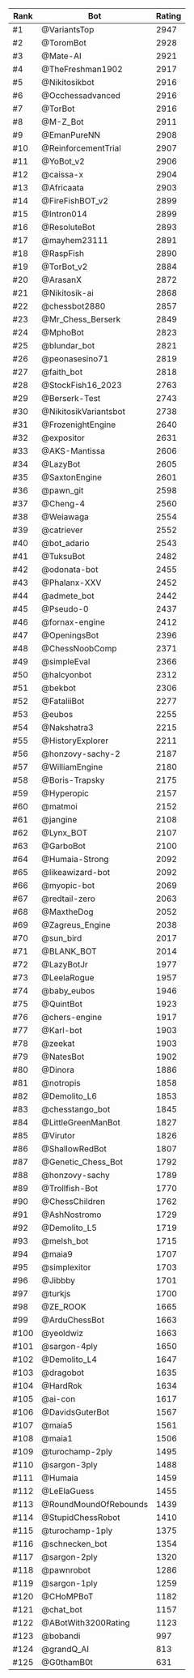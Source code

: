 Rank|Bot|Rating
---|---|---
#1|@VariantsTop|2947
#2|@ToromBot|2928
#3|@Mate-AI|2921
#4|@TheFreshman1902|2917
#5|@Nikitosikbot|2916
#6|@Occhessadvanced|2916
#7|@TorBot|2916
#8|@M-Z_Bot|2911
#9|@EmanPureNN|2908
#10|@ReinforcementTrial|2907
#11|@YoBot_v2|2906
#12|@caissa-x|2904
#13|@Africaata|2903
#14|@FireFishBOT_v2|2899
#15|@Intron014|2899
#16|@ResoluteBot|2893
#17|@mayhem23111|2891
#18|@RaspFish|2890
#19|@TorBot_v2|2884
#20|@ArasanX|2872
#21|@Nikitosik-ai|2868
#22|@chessbot2880|2857
#23|@Mr_Chess_Berserk|2849
#24|@MphoBot|2823
#25|@blundar_bot|2821
#26|@peonasesino71|2819
#27|@faith_bot|2818
#28|@StockFish16_2023|2763
#29|@Berserk-Test|2743
#30|@NikitosikVariantsbot|2738
#31|@FrozenightEngine|2640
#32|@expositor|2631
#33|@AKS-Mantissa|2606
#34|@LazyBot|2605
#35|@SaxtonEngine|2601
#36|@pawn_git|2598
#37|@Cheng-4|2560
#38|@Weiawaga|2554
#39|@catriever|2552
#40|@bot_adario|2543
#41|@TuksuBot|2482
#42|@odonata-bot|2455
#43|@Phalanx-XXV|2452
#44|@admete_bot|2442
#45|@Pseudo-0|2437
#46|@fornax-engine|2412
#47|@OpeningsBot|2396
#48|@ChessNoobComp|2371
#49|@simpleEval|2366
#50|@halcyonbot|2312
#51|@bekbot|2306
#52|@FataliiBot|2277
#53|@eubos|2255
#54|@Nakshatra3|2215
#55|@HistoryExplorer|2211
#56|@honzovy-sachy-2|2187
#57|@WilliamEngine|2180
#58|@Boris-Trapsky|2175
#59|@Hyperopic|2157
#60|@matmoi|2152
#61|@jangine|2108
#62|@Lynx_BOT|2107
#63|@GarboBot|2100
#64|@Humaia-Strong|2092
#65|@likeawizard-bot|2092
#66|@myopic-bot|2069
#67|@redtail-zero|2063
#68|@MaxtheDog|2052
#69|@Zagreus_Engine|2038
#70|@sun_bird|2017
#71|@BLANK_BOT|2014
#72|@LazyBotJr|1977
#73|@LeelaRogue|1957
#74|@baby_eubos|1946
#75|@QuintBot|1923
#76|@chers-engine|1917
#77|@Karl-bot|1903
#78|@zeekat|1903
#79|@NatesBot|1902
#80|@Dinora|1886
#81|@notropis|1858
#82|@Demolito_L6|1853
#83|@chesstango_bot|1845
#84|@LittleGreenManBot|1827
#85|@Virutor|1826
#86|@ShallowRedBot|1807
#87|@Genetic_Chess_Bot|1792
#88|@honzovy-sachy|1789
#89|@Trollfish-Bot|1770
#90|@ChessChildren|1762
#91|@AshNostromo|1729
#92|@Demolito_L5|1719
#93|@melsh_bot|1715
#94|@maia9|1707
#95|@simplexitor|1703
#96|@Jibbby|1701
#97|@turkjs|1700
#98|@ZE_ROOK|1665
#99|@ArduChessBot|1663
#100|@yeoldwiz|1663
#101|@sargon-4ply|1650
#102|@Demolito_L4|1647
#103|@dragobot|1635
#104|@HardRok|1634
#105|@ai-con|1617
#106|@DavidsGuterBot|1567
#107|@maia5|1561
#108|@maia1|1506
#109|@turochamp-2ply|1495
#110|@sargon-3ply|1488
#111|@Humaia|1459
#112|@LeElaGuess|1455
#113|@RoundMoundOfRebounds|1439
#114|@StupidChessRobot|1410
#115|@turochamp-1ply|1375
#116|@schnecken_bot|1354
#117|@sargon-2ply|1320
#118|@pawnrobot|1286
#119|@sargon-1ply|1259
#120|@CHoMPBoT|1182
#121|@chat_bot|1157
#122|@ABotWith3200Rating|1123
#123|@bobandi|997
#124|@grandQ_AI|813
#125|@G0thamB0t|631

